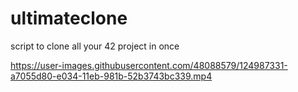 # ultimateclone
script to clone all your 42 project in once

https://user-images.githubusercontent.com/48088579/124987331-a7055d80-e034-11eb-981b-52b3743bc339.mp4
